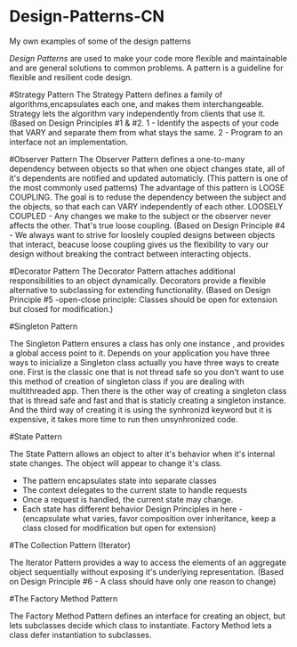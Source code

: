 # Design-Patterns-CN
My own examples of some of the design patterns

<em>Design Patterns</em> are used to make your code more flexible and maintainable and are general solutions to common problems.
A pattern is a guideline for flexible and resilient code design.

#Strategy Pattern
The Strategy Pattern defines a family of algorithms,encapsulates each one, and makes them interchangeable. Strategy lets the algorithm vary independently from clients that use it. (Based on Design Principles #1 & #2. 1 - Identify the aspects of your code that VARY and separate them from what stays the same. 2 - Program to an interface not an implementation.

#Observer Pattern
The Observer Pattern defines a one-to-many dependency between objects so that when one object changes state, all of it's dependents are notified and updated automaticly. (This pattern is one of the most commonly used patterns)
The advantage of this pattern is LOOSE COUPLING. The goal is to reduse the dependency between the subject and the objects, so that each can VARY independently of each other.
LOOSELY COUPLED - Any changes we make to the subject or the observer never affects the other. That's true loose coupling.
(Based on Design Principle #4 - We always want to strive for looslely coupled designs between objects that interact, beacuse loose coupling gives us the flexibility to vary our design without breaking the contract between interacting objects.

#Decorator Pattern
The Decorator Pattern attaches additional responsibilities to an object dynamically. Decorators provide a flexible alternative to subclassing for extending functionality. (Based on Design Principle #5 -open-close principle: Classes should be open for extension but closed for modification.)

#Singleton Pattern

The Singleton Pattern ensures a class has only one instance , and provides a global access point to it.
Depends on your application you have three ways to inicialize a Singleton class actually you have three ways to create one. First is the classic one that is not thread safe so you don't want to use this method of creation of singleton class if you are dealing with multithreaded app. Then there is the other way of creating a singleton class that is thread safe and fast and that is staticly creating a singleton instance. And the third way of creating it is using the synhronizd keyword but it is expensive, it takes more time to run then unsynhronized code.

#State Pattern

The State Pattern allows an object to alter it's behavior when it's internal state changes. The object will appear to change it's class.
- The pattern encapsulates state into separate classes
- The context delegates to the current state to handle requests 
- Once a request is handled, the current state may change.
- Each state has different behavior
Design Principles in here - (encapsulate what varies, favor composition over inheritance, keep a class closed for modification but open for extension)

#The Collection Pattern (Iterator)

The Iterator Pattern provides a way to access the elements of an aggregate object sequentially without exposing it's underlying representation. (Based on Design Principle #6 - A class should have only one reason to change)

#The Factory Method Pattern

The Factory Method Pattern defines an interface for creating an object, but lets subclasses decide which class to instantiate. Factory Method lets a class defer instantiation to subclasses.
